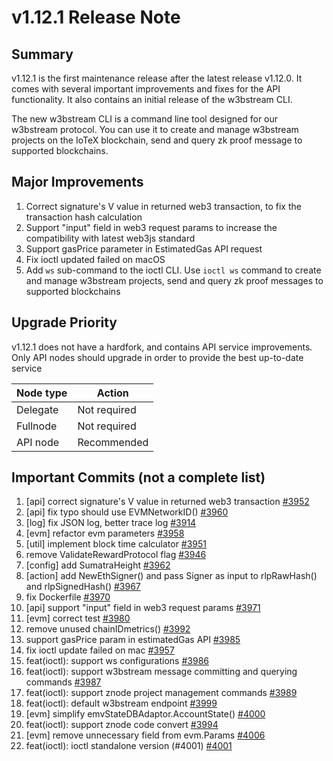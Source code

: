 # v1.12.1 Release Note

## Summary
v1.12.1 is the first maintenance release after the latest release v1.12.0. It
comes with several important improvements and fixes for the API functionality.
It also contains an initial release of the w3bstream CLI.

The new w3bstream CLI is a command line tool designed for our w3bstream protocol.
You can use it to create and manage w3bstream projects on the IoTeX blockchain,
send and query zk proof message to supported blockchains. 

## Major Improvements
1. Correct signature's V value in returned web3 transaction, to fix the transaction
hash calculation
2. Support "input" field in web3 request params to increase the compatibility with
latest web3js standard
3. Support gasPrice parameter in EstimatedGas API request
4. Fix ioctl updated failed on macOS
5. Add `ws` sub-command to the ioctl CLI. Use `ioctl ws` command to create and manage
w3bstream projects, send and query zk proof messages to supported blockchains

## Upgrade Priority
v1.12.1 does not have a hardfork, and contains API service improvements. Only API
nodes should upgrade in order to provide the best up-to-date service

| Node type  | Action       |
| ---------- | ------------ |
| Delegate   | Not required |
| Fullnode   | Not required |
| API node   | Recommended  |

## Important Commits (not a complete list)
1. [api] correct signature's V value in returned web3 transaction [#3952](https://github.com/iotexproject/iotex-core/pull/3952)
2. [api] fix typo should use EVMNetworkID() [#3960](https://github.com/iotexproject/iotex-core/pull/3960)
3. [log] fix JSON log, better trace log [#3914](https://github.com/iotexproject/iotex-core/pull/3914)
4. [evm] refactor evm parameters [#3958](https://github.com/iotexproject/iotex-core/pull/3958)
5. [util] implement block time calculator [#3951](https://github.com/iotexproject/iotex-core/pull/3951)
6. remove ValidateRewardProtocol flag [#3946](https://github.com/iotexproject/iotex-core/pull/3946)
7. [config] add SumatraHeight [#3962](https://github.com/iotexproject/iotex-core/pull/3962)
8. [action] add NewEthSigner() and pass Signer as input to rlpRawHash() and rlpSignedHash() [#3967](https://github.com/iotexproject/iotex-core/pull/3967)
9. fix Dockerfile [#3970](https://github.com/iotexproject/iotex-core/pull/3970)
10. [api] support "input" field in web3 request params [#3971](https://github.com/iotexproject/iotex-core/pull/3971)
11. [evm] correct test [#3980](https://github.com/iotexproject/iotex-core/pull/3980)
12. remove unused chainIDmetrics() [#3992](https://github.com/iotexproject/iotex-core/pull/3992)
13. support gasPrice param in estimatedGas API [#3985](https://github.com/iotexproject/iotex-core/pull/3985)
14. fix ioctl update failed on mac [#3957](https://github.com/iotexproject/iotex-core/pull/3957)
15. feat(ioctl): support ws configurations [#3986](https://github.com/iotexproject/iotex-core/pull/3986)
16. feat(ioctl): support w3bstream message committing and querying commands [#3987](https://github.com/iotexproject/iotex-core/pull/3987)
17. feat(ioctl): support znode project management commands [#3989](https://github.com/iotexproject/iotex-core/pull/3989)
18. feat(ioctl): default w3bstream endpoint [#3999](https://github.com/iotexproject/iotex-core/pull/3999)
19. [evm] simplify emvStateDBAdaptor.AccountState() [#4000](https://github.com/iotexproject/iotex-core/pull/4000)
20. feat(ioctl): support znode code convert [#3994](https://github.com/iotexproject/iotex-core/pull/3994)
21. [evm] remove unnecessary field from evm.Params [#4006](https://github.com/iotexproject/iotex-core/pull/4006)
22. feat(ioctl): ioctl standalone version (#4001) [#4001](https://github.com/iotexproject/iotex-core/pull/4001)
